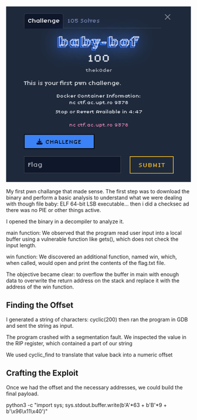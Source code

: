 ![alt text](image.png)

My first pwn challange that made sense. The first step was to download the binary and perform a basic analysis to understand what we were dealing with though file baby: ELF 64-bit LSB executable... then i did a checksec ad there was no PIE or other things active.

I opened the binary in a decompiler to analyze it.

main function: We observed that the program read user input into a local buffer using a vulnerable function like gets(), which does not check the input length.

win function: We discovered an additional function, named win, which, when called, would open and print the contents of the flag.txt file.

The objective became clear: to overflow the buffer in main with enough data to overwrite the return address on the stack and replace it with the address of the win function.

## Finding the Offset

I generated a string of characters: cyclic(200) then ran the program in GDB and sent the string as input.

The program crashed with a segmentation fault. We inspected the value in the RIP register, which contained a part of our string 

We used cyclic_find to translate that value back into a numeric offset

## Crafting the Exploit
Once we had the offset and the necessary addresses, we could build the final payload.

python3 -c "import sys; sys.stdout.buffer.write(b'A'*63 + b'B'*9 + b'\x96\x11\x40')"


